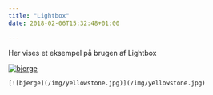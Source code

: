 ```yaml
---
title: "Lightbox"
date: 2018-02-06T15:32:48+01:00

---
```

Her vises et eksempel på brugen af Lightbox

[![bjerge](/img/yellowstone.jpg)](/img/yellowstone.jpg)

```[![bjerge](/img/yellowstone.jpg)](/img/yellowstone.jpg)```
